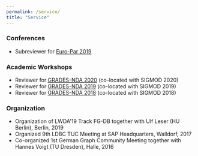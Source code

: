 ```yaml
---
permalink: /service/
title: "Service"
---
```


### Conferences
* Subreviewer for [Euro-Par 2019](https://2019.euro-par.org/)

### Academic Workshops
* Reviewer for [GRADES-NDA 2020](https://sites.google.com/site/gradesnda2020) (co-located with SIGMOD 2020)  
* Reviewer for [GRADES-NDA 2019](https://sites.google.com/site/gradesnda2019) (co-located with SIGMOD 2019)  
* Reviewer for [GRADES-NDA 2018](https://sites.google.com/site/gradesnda2018) (co-located with SIGMOD 2018)

### Organization
* Organization of LWDA'19 Track FG-DB together with Ulf Leser (HU Berlin), Berlin, 2019
* Organized 9th LDBC TUC Meeting at SAP Headquarters, Walldorf, 2017
* Co-organized 1st German Graph Community Meeting together with Hannes Voigt (TU Dresden), Halle, 2016
